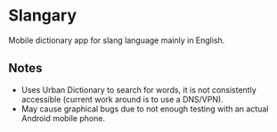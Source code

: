 # Slangary

Mobile dictionary app for slang language mainly in English.

## Notes
- Uses Urban Dictionary to search for words, it is not consistently accessible (current work around is to use a DNS/VPN).
- May cause graphical bugs due to not enough testing with an actual Android mobile phone.
